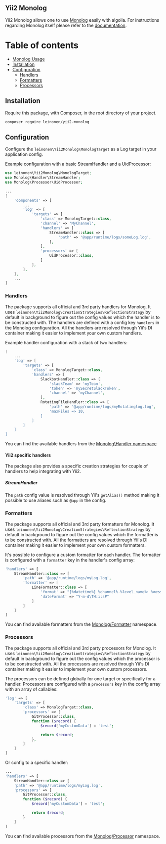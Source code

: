 ## Yii2 Monolog

Yii2 Monolog allows one to use [Monolog](https://github.com/Seldaek/monolog) easily with algolia. For instructions regarding Monolog itself please refer to the [documentation](https://github.com/Seldaek/monolog/blob/master/doc/01-usage.md).

Table of contents
=================
* [Monolog Usage](https://github.com/Seldaek/monolog/blob/master/doc/01-usage.md)
* [Installation](#installation)
* [Configuration](#configuration)
    * [Handlers](#handlers)
    * [Formatters](#formatters)
    * [Processors](#processors)

## Installation
Require this package, with [Composer](https://getcomposer.org/), in the root directory of your project.

```bash
composer require leinonen/yii2-monolog
```

## Configuration
Configure the `leinonen\Yii2Monolog\MonologTarget` as a Log target in your application config.

Example configuration with a basic StreamHandler and a UidProcessor:
```php
use leinonen\Yii2Monolog\MonologTarget;
use Monolog\Handler\StreamHandler;
use Monolog\Processor\UidProcessor;

...
[
    'components' => [
        ...
        'log' => [
            'targets' => [
                'class' => MonologTarget::class,
                'channel' => 'MyChannel',
                'handlers' => [
                    StreamHandler::class => [
                        'path' => '@app/runtime/logs/someLog.log',
                    ],
                ],
                'processors' => [
                    UidProcessor::class,
                ]
            ],
        ],
    ],
    ...
]
```

### Handlers
The package supports all official and 3rd party handlers for Monolog. It uses `leinonen\Yii2Monolog\CreationStrategies\ReflectionStrategy` by default in background to figure out the config values which the handler is to be constructed with. The handlers are defined with a config key `handlers` in the Monolog configuration. All the handlers are resolved through Yii's DI container making it easier to implement your own custom handlers.

Example handler configuration with a stack of two handlers:

```php
[
    ...
    'log' => [
        'targets' => [
            'class' => MonologTarget::class,
            'handlers' => [
                SlackbotHandler::class => [
                    'slackTeam' => 'myTeam',
                    'token' => 'mySecretSlackToken',
                    'channel' => 'myChannel',
                ],
                RotatingFileHandler::class => [
                    'path' => '@app/runtime/logs/myRotatinglog.log',
                    'maxFiles => 10,
                ]
            ]
        ]
    ]
]
```

You can find the available handlers from the [Monolog\Handler namespace](https://github.com/Seldaek/monolog/tree/master/src/Monolog/Handler)

#### Yii2 specific handlers
The package also provides a specific creation strategies for couple of handlers to help integrating with Yii2.

##### StreamHandler
The `path` config value is resolved through Yii's `getAlias()` method making it possible to use aliases such as `@app` in the config.

### Formatters
The package supports all official and 3rd party formatters for Monolog. It uses `leinonen\Yii2Monolog\CreationStrategies\ReflectionStrategy` by default in background to figure out the config values which the formatter is to be constructed with. All the formatters are resolved through Yii's DI container making it easier to implement your own custom formatters.

It's possible to configure a custom formatter for each handler. The formatter is configured with a `formatter` key in the handler's config array:

```php
'handlers' => [
    StreamHandler::class => [
        'path' => '@app/runtime/logs/myLog.log',
        'formatter' => [
            LineFormatter::class => [
                'format' => "[%datetime%] %channel%.%level_name%: %message% %context% %extra%\n",
                'dateFormat' => "Y-m-d\TH:i:sP"
            ]
        ]
    ]
]
```

You can find available formatters from the [Monolog/Formatter](https://github.com/Seldaek/monolog/blob/master/src/Monolog/Formatter) namespace.

### Processors
The package supports all official and 3rd party processors for Monolog. It uses `leinonen\Yii2Monolog\CreationStrategies\ReflectionStrategy` by default in background to figure out the config values which the processor is to be constructed with. All the processors are resolved through Yii's DI container making it easier to implement your own custom processors.

The processors can be defined globally for one target or specifically for a handler. Processors are configured with a `processors` key in the config array with an array of callables:

```php
'log' => [
    'targets' => [
        'class' => MonologTarget::class,
        'processors' => [
            GitProcessor::class,
            function ($record) {
                $record['myCustomData'] = 'test';

                return $record;
            },
        ]
    ]
]
```

Or config to a specific handler:

```php
...
'handlers' => [
    StreamHandler::class => [
    'path' => '@app/runtime/logs/myLog.log',
    'processors' => [
        GitProcessor::class,
        function ($record) {
            $record['myCustomData'] = 'test';

            return $record;
        }
    ]
]
```

You can find available processors from the [Monolog/Processor](https://github.com/Seldaek/monolog/blob/master/src/Monolog/Processor) namespace.
